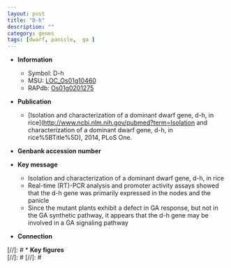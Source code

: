 ```yaml
---
layout: post
title: "D-h"
description: ""
category: genes
tags: [dwarf, panicle,  ga ]
---
```


* **Information**  
    + Symbol: D-h  
    + MSU: [LOC_Os01g10460](http://rice.plantbiology.msu.edu/cgi-bin/ORF_infopage.cgi?orf=LOC_Os01g10460)  
    + RAPdb: [Os01g0201275](http://rapdb.dna.affrc.go.jp/viewer/gbrowse_details/irgsp1?name=Os01g0201275)  

* **Publication**  
    + [Isolation and characterization of a dominant dwarf gene, d-h, in rice](http://www.ncbi.nlm.nih.gov/pubmed?term=Isolation and characterization of a dominant dwarf gene, d-h, in rice%5BTitle%5D), 2014, PLoS One.

* **Genbank accession number**  

* **Key message**  
    + Isolation and characterization of a dominant dwarf gene, d-h, in rice
    + Real-time (RT)-PCR analysis and promoter activity assays showed that the d-h gene was primarily expressed in the nodes and the panicle
    + Since the mutant plants exhibit a defect in GA response, but not in the GA synthetic pathway, it appears that the d-h gene may be involved in a GA signaling pathway

* **Connection**  

[//]: # * **Key figures**  
[//]: # 
[//]: # 
